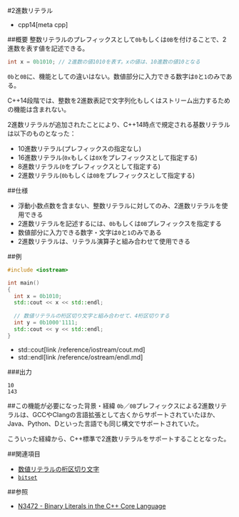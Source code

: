 #2進数リテラル
* cpp14[meta cpp]

##概要
整数リテラルのプレフィックスとして`0b`もしくは`0B`を付けることで、2進数を表す値を記述できる。

```cpp
int x = 0b1010; // 2進数の値1010を表す。xの値は、10進数の値10となる
```

`0b`と`0B`に、機能としての違いはない。数値部分に入力できる数字は`0`と`1`のみである。

C++14段階では、整数を2進数表記で文字列化もしくはストリーム出力するための機能は含まれない。

2進数リテラルが追加されたことにより、C++14時点で規定される基数リテラルは以下のものとなった：

- 10進数リテラル(プレフィックスの指定なし)
- 16進数リテラル(`0x`もしくは`0X`をプレフィックスとして指定する)
- 8進数リテラル(`0`をプレフィックスとして指定する)
- 2進数リテラル(`0b`もしくは`0B`をプレフィックスとして指定する)


##仕様
- 浮動小数点数を含まない、整数リテラルに対してのみ、2進数リテラルを使用できる
- 2進数リテラルを記述するには、`0b`もしくは`0B`プレフィックスを指定する
- 数値部分に入力できる数字・文字は`0`と`1`のみである
- 2進数リテラルは、リテラル演算子と組み合わせて使用できる


##例
```cpp
#include <iostream>

int main()
{
  int x = 0b1010;
  std::cout << x << std::endl;
  
  // 数値リテラルの桁区切り文字と組み合わせて、4桁区切りする
  int y = 0b1000'1111;
  std::cout << y << std::endl;
}
```
* std::cout[link /reference/iostream/cout.md]
* std::endl[link /reference/ostream/endl.md]

###出力
```
10
143
```


##この機能が必要になった背景・経緯
`0b`／`0B`プレフィックスによる2進数リテラルは、GCCやClangの言語拡張として古くからサポートされていたほか、Java、Python、Dといった言語でも同じ構文でサポートされていた。

こういった経緯から、C++標準で2進数リテラルをサポートすることとなった。


##関連項目
- [数値リテラルの桁区切り文字](digit_separators.md)
- [`bitset`](/reference/bitset.md)


##参照
- [N3472 - Binary Literals in the C++ Core Language](http://www.open-std.org/jtc1/sc22/wg21/docs/papers/2012/n3472.pdf)

